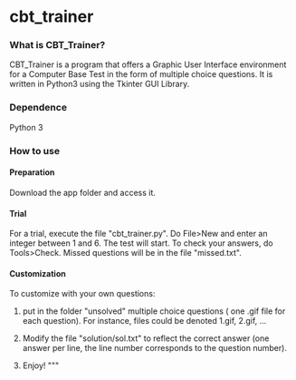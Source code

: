 # cbt_trainer

### What is CBT_Trainer? 
CBT_Trainer is a program that offers a Graphic User Interface environment for a Computer Base Test in the form
of multiple choice questions. It is written in Python3 using the Tkinter GUI
Library.

### Dependence
Python 3

### How to use

#### Preparation
Download the app folder and access it.

#### Trial
For a trial, execute the file "cbt_trainer.py". Do File>New and enter an
integer between 1 and 6. The test will start. To check your answers, 
do Tools>Check. Missed questions will be in the file "missed.txt".

#### Customization
To customize with your own questions:

1. put in the folder "unsolved" multiple choice questions
( one .gif file for each question). For instance, files
could be denoted 1.gif, 2.gif, ...

2. Modify the file "solution/sol.txt" to reflect the correct answer 
(one answer per line, the line number corresponds to the question number).

3. Enjoy!
"""
